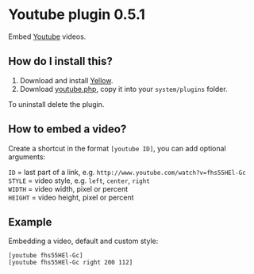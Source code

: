Youtube plugin 0.5.1
====================
Embed [Youtube](http://www.youtube.com) videos.

How do I install this?
----------------------
1. Download and install [Yellow](https://github.com/datenstrom/yellow/).  
2. Download [youtube.php](youtube.php?raw=true), copy it into your `system/plugins` folder.  

To uninstall delete the plugin.

How to embed a video?
---------------------
Create a shortcut in the format `[youtube ID]`, you can add optional arguments:
 
`ID` = last part of a link, e.g. `http://www.youtube.com/watch?v=fhs55HEl-Gc`  
`STYLE` = video style, e.g. `left`, `center`, `right`  
`WIDTH` = video width, pixel or percent  
`HEIGHT` = video height, pixel or percent   
 
Example
-------
Embedding a video, default and custom style:

    [youtube fhs55HEl-Gc]
    [youtube fhs55HEl-Gc right 200 112]